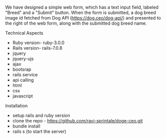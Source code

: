 We have designed a simple web form, which has a text input field, labeled "Breed" and a "Submit" button. When the form is submitted, a dog breed image id fetched from Dog API (https://dog.ceo/dog-api/) and presented to the right of the web form, along with the submitted dog breed name. 

Technical Aspects
* Ruby version- ruby-3.0.0
* Rails version- rails-7.0.8
* jquery
* jquery-ujs
* ajax
* bootsrap
* rails service
* api calling
* html
* css
* javascript


Installation
* setup rails and ruby version
* clone the repo - https://github.com/ravi-sprintale/doge-ceo.git
* bundle install
* rails s (to start the server)
  
